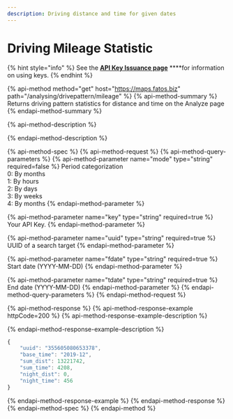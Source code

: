 ```yaml
---
description: Driving distance and time for given dates
---
```


# Driving Mileage Statistic

{% hint style="info" %}
See the [**API Key Issuance page**](../../get-your-api-key.md) ****for information on using keys.
{% endhint %}

{% api-method method="get" host="https://maps.fatos.biz" path="/analysing/drivepattern/mileage" %}
{% api-method-summary %}
Returns driving pattern statistics for distance and time on the Analyze page
{% endapi-method-summary %}

{% api-method-description %}

{% endapi-method-description %}

{% api-method-spec %}
{% api-method-request %}
{% api-method-query-parameters %}
{% api-method-parameter name="mode" type="string" required=false %}
Period categorization  
0: By months  
1: By hours  
2: By days  
3: By weeks  
4: By months
{% endapi-method-parameter %}

{% api-method-parameter name="key" type="string" required=true %}
Your API Key.
{% endapi-method-parameter %}

{% api-method-parameter name="uuid" type="string" required=true %}
UUID of a search target
{% endapi-method-parameter %}

{% api-method-parameter name="fdate" type="string" required=true %}
Start date \(YYYY-MM-DD\)
{% endapi-method-parameter %}

{% api-method-parameter name="tdate" type="string" required=true %}
End date \(YYYY-MM-DD\)
{% endapi-method-parameter %}
{% endapi-method-query-parameters %}
{% endapi-method-request %}

{% api-method-response %}
{% api-method-response-example httpCode=200 %}
{% api-method-response-example-description %}

{% endapi-method-response-example-description %}

```javascript
{
    "uuid": "355605080653378",
    "base_time": "2019-12",
    "sum_dist": 13221742,
    "sum_time": 4208,
    "night_dist": 0,
    "night_time": 456
}
```
{% endapi-method-response-example %}
{% endapi-method-response %}
{% endapi-method-spec %}
{% endapi-method %}




